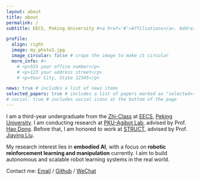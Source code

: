 ```yaml
---
layout: about
title: about
permalink: /
subtitle: EECS, Peking University #<a href='#'>Affiliations</a>. Address. Contacts. Motto. Etc.

profile:
  align: right
  image: my_photo1.jpg
  image_circular: false # crops the image to make it circular
  more_info: #>
    # <p>555 your office number</p>
    # <p>123 your address street</p>
    # <p>Your City, State 12345</p>

news: true # includes a list of news items
selected_papers: true # includes a list of papers marked as "selected={true}"
# social: true # includes social icons at the bottom of the page
---
```


I am a third-year undergraduate from the [Zhi-Class](https://zhi-class.ai/) at [EECS](https://eecs.pku.edu.cn/xxkxjsxy/Home/HOME.htm), [Peking University](https://english.pku.edu.cn/). 
I am conducting research at [PKU-Agibot Lab](https://cfcs.pku.edu.cn/english/research/researchlabs/237027.htm), 
advised by Prof. [Hao Dong](https://zsdonghao.github.io). 
Before that, I am honored to work at [STRUCT](http://www.icst.pku.edu.cn/struct/), 
advised by Prof. [Jiaying Liu](http://39.96.165.147/people/liujiaying.html). 

My research interest lies in **embodied AI**, with a focus on **robotic reinforcement learning and manipulation** currently. I aim to build autonomous and scalable robot learning systems in the real world.

Contact me:
[Email](aladonwlh@stu.pku.edu.cn) / 
[Github](https://github.com/LehongWu) /
[WeChat](../assets/img/my_wechat.png)
